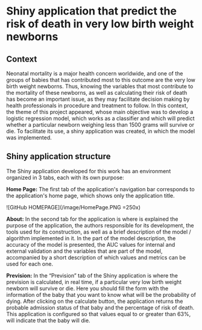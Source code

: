 
# Shiny application that predict the risk of death in very low birth weight newborns
## Context
Neonatal mortality is a major health concern worldwide, and one of the groups of babies that has contributed most to this outcome are the very low birth weight newborns. Thus, knowing the variables that most contribute to the mortality of these newborns, as well as calculating their risk of death has become an important issue, as they may facilitate decision making by health professionals in procedure and treatment to follow. In this context, the theme of this project appeared, whose main objective was to develop a logistic regression model, which works as a classifier and which will predict whether a particular newborn weighing less than 1500 grams will survive or die. To facilitate its use, a shiny application was created, in which the model was implemented.

## Shiny application structure
The Shiny application developed for this work has an environment organized in 3 tabs, each with its own purpose:<br/>

**Home Page:** The first tab of the application's navigation bar corresponds to the application's home page, which shows only the application title.<br/>

![GitHub HOMEPAGE](/image/HomePage.PNG =250x)


**About:** In the second tab for the application is where is explained the purpose of the application, the authors responsible for its development, the tools used for its construction, as well as a brief description of the model / algorithm implemented in it. In the part of the model description, the accuracy of the model is presented, the AUC values for internal and external validation and the variables that are part of the model, accompanied by a short description of which values and metrics can be used for each one.<br/>

**Prevision:** In the “Prevision” tab of the Shiny application is where the prevision is calculated, in real time, if a particular very low birth weight newborn will survive or die. Here you should fill the form with the information of the baby that you want to know what will be the probability of dying. After clicking on the calculate button, the application returns the probable admission status of that baby and the percentage of risk of death. This application is configured so that values equal to or greater than 63%, will indicate that the baby will die.

